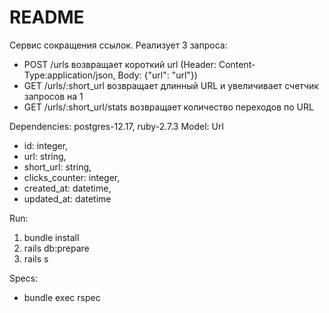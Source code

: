 # README
Сервис сокращения ссылок. Реализует 3 запроса:
- POST /urls возвращает короткий url (Header: Content-Type:application/json, Body: {"url": "url"})
- GET /urls/:short_url возвращает длинный URL и увеличивает счетчик запросов на 1
- GET /urls/:short_url/stats возвращает количество переходов по URL


Dependencies: postgres-12.17, ruby-2.7.3
Model: Url
  - id: integer,
  - url: string,
  - short_url: string,
  - clicks_counter: integer,
  - created_at: datetime,
  - updated_at: datetime

Run:
  1. bundle install
  2. rails db:prepare
  3. rails s

Specs:
  - bundle exec rspec